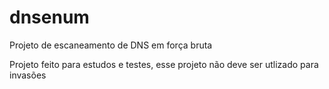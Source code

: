 # dnsenum

Projeto de escaneamento de DNS em força bruta

Projeto feito para estudos e testes, esse projeto não deve ser utlizado para invasões